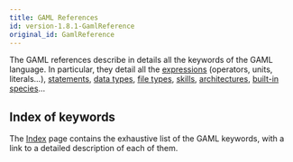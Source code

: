 ```yaml
---
title: GAML References
id: version-1.8.1-GamlReference
original_id: GamlReference
---
```


 	
The GAML references describe in details all the keywords of the GAML language. In particular, they detail all the [expressions](expressions) (operators, units, literals...), [statements](Statements), [data types](DataTypes), [file types](FileTypes), [skills](BuiltInSkills), [architectures](BuiltInArchitectures), [built-in species](BuiltInSpecies)...


## Index of keywords

The [Index](Index) page contains the exhaustive list of the GAML keywords, with a link to a detailed description of each of them.
